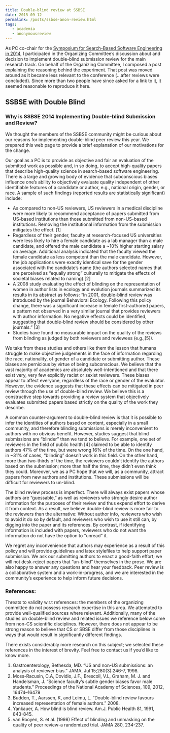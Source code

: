 ```yaml
---
title: Double-blind review at SSBSE
date: 2015-09-12
permalink: /posts/ssbse-anon-review.html
tags: 
   - academia
   - anonymousreview
---
```


As PC co-chair for the <a href="http://http//ssbse.org/2014/">Symposium for Search-Based Software Engineering in 2014</a>, I participated in the Organizing Committee&#8217;s discussion about and decision to implement double-blind submission review for the main research track. On behalf of the Organizing Committee, I composed a post explaining the reasoning behind the experiment. That post was moved around as it became less relevant to the conference (&#8230;after reviews were concluded). Since more than two people have since asked for a link to it, it seemed reasonable to reproduce it here.

<h2>SSBSE with Double Blind</h2>

<h3>Why is SSBSE 2014 Implementing Double-blind Submission and Review?</h3>

We thought the members of the SSBSE community might be curious about our reasons for implementing double-blind peer review this year. We prepared this web page to provide a brief explanation of our motivations for the change.

Our goal as a PC is to provide as objective and fair an evaluation of the submitted work as possible and, in so doing, to accept high-quality papers that describe high-quality science in search-based software engineering. There is a large and growing body of evidence that subconscious biases influence one&#8217;s ability to objectively evaluate quality independent of other identifiable features of a candidate or author, e.g., national origin, gender, or race. A sample of such findings (reported results are statistically significant) include:
<ul>
<li class="other">As compared to non-US reviewers, US reviewers in a medical discipline were more likely to recommend acceptance of papers submitted from US-based institutions than those submitted from non-US-based institutions. Removing the institutional information from the submission mitigates the effect. [1]</li>
<li class="other">Regardless of their gender, faculty at research-focused US universities were less likely to hire a female candidate as a lab manager than a male candidate, and offered the male candidate a ~10% higher starting salary on average. Additional analysis indicated that the faculty viewed the female candidate as less competent than the male candidate. However, the job applications were exactly identical save for the gender associated with the candidate’s name (the authors selected names that are perceived as &#8220;equally strong&#8221; culturally to mitigate the effects of societal biases related to naming).[2]</li>
<li class="other">A 2008 study evaluating the effect of blinding on the representation of women in author lists in ecology and evolution journals summarized its results in its abstract as follows: &#8220;In 2001, double-blind review was introduced by the journal Behavioral Ecology. Following this policy change, there was a significant increase in female first-authored papers, a pattern not observed in a very similar journal that provides reviewers with author information. No negative effects could be identified, suggesting that double-blind review should be considered by other journals.&#8221; [3]</li>
<li class="other">Studies have found no measurable impact on the quality of the reviews from blinding as judged by both reviewers and reviewees (e.g.,[5]).</li>
</ul>

We take from these studies and others like them the lesson that humans struggle to make objective judgements in the face of information regarding the race, nationality, of gender of a candidate or submitting author. These biases are pernicious by virtue of being subconscious. We believe that the vast majority of academics are absolutely well-intentioned and that there exist very, very few explicitly racist or sexist reviewers. These biases appear to affect everyone, regardless of the race or gender of the evaluator. However, the evidence suggests that these effects can be mitigated in peer review through the use of double-blind review. We believe this is a constructive step towards providing a review system that objectively evaluates submitted papers based strictly on the quality of the work they describe.

A common counter-argument to double-blind review is that it is possible to infer the identities of authors based on content, especially in a small community, and therefore blinding submissions is merely inconvenient to authors with no obvious benefit. However, studies suggest that blind submissions are “blinder” than we tend to believe. For example, one set of reviewers in the field of public health [4] claimed to be able to identify authors 47% of the time, but were wrong 16% of the time. On the one hand, in ~31% of cases, &#8220;blinding&#8221; doesn’t work in this field. On the other hand, more than two-thirds of the time, the reviewers couldn’t identify the authors based on the submission; more than half the time, they didn’t even think they could. Moreover, we as a PC hope that we will, as a community, attract papers from new authors and institutions. These submissions will be difficult for reviewers to un-blind.

The blind review process is imperfect. There will always exist papers whose authors are “guessable,” as well as reviewers who strongly desire author information for the purposes of their review and thus expend effort to derive it from context. As a result, we believe double-blind review is more fair to the reviewers than the alternative: Without author info, reviewers who wish to avoid it do so by default, and reviewers who wish to use it still can, by digging into the paper and its references. By contrast, if identifying information is included with papers, reviewers who do not want the information do not have the option to &#8220;unread&#8221; it.

We regret any inconvenience that authors may experience as a result of this policy and will provide guidelines and latex stylefiles to help support paper submission. We ask our submitting authors to enact a good-faith effort; we will not desk-reject papers that &#8220;un-blind&#8221; themselves in the prose. We are also happy to answer any questions and hear your feedback. Peer review is a collaborative system and a work-in-progress, and we are interested in the community’s experience to help inform future decisions.

<h3>References:</h3>
Threats to validity w.r.t references: the members of the organizing committee do not possess research expertise in this area. We attempted to provide well-qualified sources where relevant. Additionally, many of the studies on double-blind review and related issues we reference below come from non-CS scientific disciplines. However, there does not appear to be strong reason to believe that CS or SBSE differ from those disciplines in ways that would result in significantly different findings.

There exists considerably more research on this subject; we selected these references in the interest of brevity. Feel free to contact us if you&#8217;d like to know more.
<ol>
<li>Gastroenterology, Bethesda, MD. &#8220;US and non-US submissions: an analysis of reviewer bias.&#8221; JAMA, Jul 15;280(3):246-7, 1998.</li>
<li>Moss-Racusin, C.A, Dovidio, J.F., Brescoll, V.L, Graham, M. J. and Handelsman, J. &#8220;Science faculty’s subtle gender biases favor male students.&#8221; Proceedings of the National Academy of Sciences, 109, 2012, 16474–16479</li>
<li>Budden, T., Aarssen, K, and Leimu, L. &#8220;Double-blind review favours increased representation of female authors.&#8221; 2008.</li>
<li>Yankauer, A. How blind is blind review. Am.J. Public Health 81, 1991, 843-845.</li>
<li>van Rooyen, S. et al. (1998) Effect of blinding and unmasking on the quality of peer review-a randomized trial. JAMA 280, 234-237.</li>
</ol>
